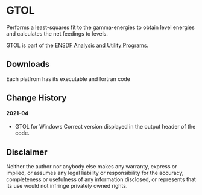 # GTOL
Performs a least-squares fit to the gamma-energies to obtain level energies and calculates the net feedings to levels. 

GTOL is part of the [ENSDF Analysis and Utility Programs](https://nds.iaea.org/public/ensdf_pgm/).

## Downloads
Each platfrom has its executable and fortran code

## Change History

#### 2021-04 
* GTOL for Windows
Correct version displayed in the output header of the code.


## Disclaimer

Neither the author nor anybody else makes any warranty, express or implied, or assumes any legal liability or responsibility for the accuracy, completeness or usefulness of any information disclosed, or represents that its use would not infringe privately owned rights.